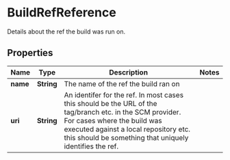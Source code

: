 

# BuildRefReference

Details about the ref the build was run on. 

## Properties

| Name | Type | Description | Notes |
|------------ | ------------- | ------------- | -------------|
|**name** | **String** | The name of the ref the build ran on  |  |
|**uri** | **String** | An identifer for the ref.  In most cases this should be the URL of the tag/branch etc. in the SCM provider.  For cases where the build was executed against a local repository etc. this should be something that uniquely identifies the ref.  |  |



